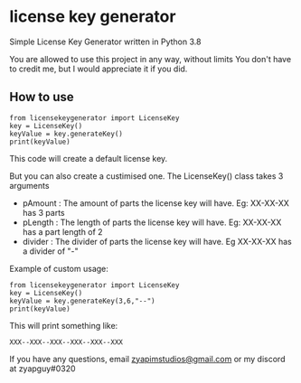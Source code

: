 # license key generator
Simple License Key Generator written in Python 3.8

You are allowed to use this project in any way, without limits
You don't have to credit me, but I would appreciate it if you did.

## How to use


    from licensekeygenerator import LicenseKey
    key = LicenseKey()
    keyValue = key.generateKey()
    print(keyValue)

This code will create a default license key.

But you can also create a custimised one. The LicenseKey() class takes 3 arguments

- pAmount : The amount of parts the license key will have. Eg: XX-XX-XX has 3 parts
- pLength : The length of parts the license key will have. Eg: XX-XX-XX has a part length of 2
- divider : The divider of parts the license key will have. Eg XX-XX-XX has a divider of "-"

Example of custom usage:

    from licensekeygenerator import LicenseKey
    key = LicenseKey()
    keyValue = key.generateKey(3,6,"--")
    print(keyValue)

This will print something like:

    XXX--XXX--XXX--XXX--XXX--XXX


If you have any questions, email zyapimstudios@gmail.com or my discord at zyapguy#0320